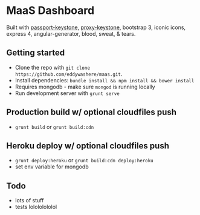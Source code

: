 # MaaS Dashboard

Built with [passport-keystone](https://github.com/eddywashere/passport-keystone), [proxy-keystone](https://github.com/eddywashere/proxy-keystone), bootstrap 3, iconic icons, express 4, angular-generator, blood, sweat, & tears.

## Getting started

- Clone the repo with `git clone https://github.com/eddywashere/maas.git`.
- Install dependencies: `bundle install && npm install && bower install`
- Requires mongodb - make sure `mongod` is running locally
- Run development server with `grunt serve`

## Production build w/ optional cloudfiles push

- `grunt build` or `grunt build:cdn`

## Heroku deploy w/ optional cloudfiles push

- `grunt deploy:heroku` or `grunt build:cdn deploy:heroku`
- set env variable for mongodb

## Todo

- lots of stuff
- tests lolololololol
